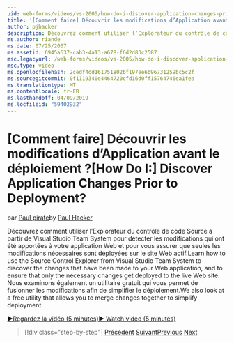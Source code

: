```yaml
---
uid: web-forms/videos/vs-2005/how-do-i-discover-application-changes-prior-to-deployment
title: '[Comment faire] Découvrir les modifications d’Application avant le déploiement ? | Microsoft Docs'
author: pjhacker
description: Découvrez comment utiliser l’Explorateur du contrôle de code Source à partir de Visual Studio Team System pour découvrir les modifications qui ont été apportées à votre application Web et vérifiez les points suivants...
ms.author: riande
ms.date: 07/25/2007
ms.assetid: 6945a637-cab3-4a13-a678-f6d2d83c2587
msc.legacyurl: /web-forms/videos/vs-2005/how-do-i-discover-application-changes-prior-to-deployment
msc.type: video
ms.openlocfilehash: 2cedf4dd161751802bf197ee6b96731259bc5c2f
ms.sourcegitcommit: 0f1119340e4464720cfd16d0ff15764746ea1fea
ms.translationtype: MT
ms.contentlocale: fr-FR
ms.lasthandoff: 04/09/2019
ms.locfileid: "59402932"
---
```

# <a name="how-do-i-discover-application-changes-prior-to-deployment"></a><span data-ttu-id="4f779-104">[Comment faire] Découvrir les modifications d’Application avant le déploiement ?</span><span class="sxs-lookup"><span data-stu-id="4f779-104">[How Do I:] Discover Application Changes Prior to Deployment?</span></span>

<span data-ttu-id="4f779-105">par [Paul pirate](https://github.com/pjhacker)</span><span class="sxs-lookup"><span data-stu-id="4f779-105">by [Paul Hacker](https://github.com/pjhacker)</span></span>

<span data-ttu-id="4f779-106">Découvrez comment utiliser l’Explorateur du contrôle de code Source à partir de Visual Studio Team System pour détecter les modifications qui ont été apportées à votre application Web et pour vous assurer que seules les modifications nécessaires sont déployées sur le site Web actif.</span><span class="sxs-lookup"><span data-stu-id="4f779-106">Learn how to use the Source Control Explorer from Visual Studio Team System to discover the changes that have been made to your Web application, and to ensure that only the necessary changes get deployed to the live Web site.</span></span> <span data-ttu-id="4f779-107">Nous examinons également un utilitaire gratuit qui vous permet de fusionner les modifications afin de simplifier le déploiement.</span><span class="sxs-lookup"><span data-stu-id="4f779-107">We also look at a free utility that allows you to merge changes together to simplify deployment.</span></span>

[<span data-ttu-id="4f779-108">&#9654;Regardez la vidéo (5 minutes)</span><span class="sxs-lookup"><span data-stu-id="4f779-108">&#9654; Watch video (5 minutes)</span></span>](https://channel9.msdn.com/Blogs/ASP-NET-Site-Videos/how-do-i-discover-application-changes-prior-to-deployment)

> [!div class="step-by-step"]
> <span data-ttu-id="4f779-109">[Précédent](how-do-i-publish-and-analyze-test-results.md)
> [Suivant](how-do-i-implement-continuous-integration-with-team-foundation.md)</span><span class="sxs-lookup"><span data-stu-id="4f779-109">[Previous](how-do-i-publish-and-analyze-test-results.md)
[Next](how-do-i-implement-continuous-integration-with-team-foundation.md)</span></span>
